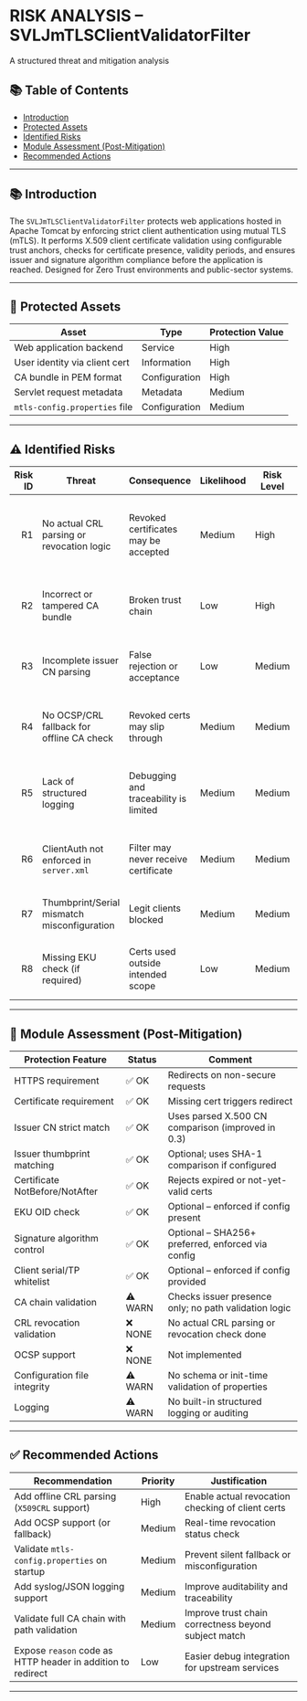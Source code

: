 # RISK ANALYSIS – SVLJmTLSClientValidatorFilter

A structured threat and mitigation analysis

## 📚 Table of Contents

* [Introduction](#📚-introduction)
* [Protected Assets](#🔐-protected-assets)
* [Identified Risks](#⚠️-identified-risks)
* [Module Assessment (Post-Mitigation)](#🧪-module-assessment-post-mitigation)
* [Recommended Actions](#✅-recommended-actions)

---

## 📚 Introduction

The `SVLJmTLSClientValidatorFilter` protects web applications hosted in Apache Tomcat by enforcing strict client authentication using mutual TLS (mTLS). It performs X.509 client certificate validation using configurable trust anchors, checks for certificate presence, validity periods, and ensures issuer and signature algorithm compliance before the application is reached. Designed for Zero Trust environments and public-sector systems.

---

## 🔐 Protected Assets

| Asset                         | Type          | Protection Value |
| ----------------------------- | ------------- | ---------------- |
| Web application backend       | Service       | High             |
| User identity via client cert | Information   | High             |
| CA bundle in PEM format       | Configuration | High             |
| Servlet request metadata      | Metadata      | Medium           |
| `mtls-config.properties` file | Configuration | Medium           |

---

## ⚠️ Identified Risks

| Risk ID | Threat                                      | Consequence                           | Likelihood | Risk Level | Comment                                                    |
| ------: | ------------------------------------------- | ------------------------------------- | ---------- | ---------- | ---------------------------------------------------------- |
|      R1 | No actual CRL parsing or revocation logic   | Revoked certificates may be accepted  | Medium     | High       | PEM CA chain presence only is checked; no `X509CRL` loaded |
|      R2 | Incorrect or tampered CA bundle             | Broken trust chain                    | Low        | High       | PEM is trusted blindly if format is valid                  |
|      R3 | Incomplete issuer CN parsing                | False rejection or acceptance         | Low        | Medium     | Improved CN parser in 0.3 mitigates this                   |
|      R4 | No OCSP/CRL fallback for offline CA check   | Revoked certs may slip through        | Medium     | Medium     | No OCSP/CRL fetch or fallback implemented                  |
|      R5 | Lack of structured logging                  | Debugging and traceability is limited | Medium     | Medium     | No integration with syslog/SIEM or audit system            |
|      R6 | ClientAuth not enforced in `server.xml`     | Filter may never receive certificate  | Medium     | Medium     | Must be enforced at Tomcat connector level                 |
|      R7 | Thumbprint/Serial mismatch misconfiguration | Legit clients blocked                 | Medium     | Medium     | Manual entry error could block valid users                 |
|      R8 | Missing EKU check (if required)             | Certs used outside intended scope     | Low        | Medium     | Optional check – not enforced unless configured            |

---

## 🧪 Module Assessment (Post-Mitigation)

| Protection Feature             | Status  | Comment                                               |
| ------------------------------ | ------- | ----------------------------------------------------- |
| HTTPS requirement              | ✅ OK    | Redirects on non-secure requests                      |
| Certificate requirement        | ✅ OK    | Missing cert triggers redirect                        |
| Issuer CN strict match         | ✅ OK    | Uses parsed X.500 CN comparison (improved in 0.3)     |
| Issuer thumbprint matching     | ✅ OK    | Optional; uses SHA-1 comparison if configured         |
| Certificate NotBefore/NotAfter | ✅ OK    | Rejects expired or not-yet-valid certs                |
| EKU OID check                  | ✅ OK    | Optional – enforced if config present                 |
| Signature algorithm control    | ✅ OK    | Optional – SHA256+ preferred, enforced via config     |
| Client serial/TP whitelist     | ✅ OK    | Optional – enforced if config provided                |
| CA chain validation            | ⚠️ WARN | Checks issuer presence only; no path validation logic |
| CRL revocation validation      | ❌ NONE  | No actual CRL parsing or revocation check done        |
| OCSP support                   | ❌ NONE  | Not implemented                                       |
| Configuration file integrity   | ⚠️ WARN | No schema or init-time validation of properties       |
| Logging                        | ⚠️ WARN | No built-in structured logging or auditing            |

---

## ✅ Recommended Actions

| Recommendation                                              | Priority | Justification                                        |
| ----------------------------------------------------------- | -------- | ---------------------------------------------------- |
| Add offline CRL parsing (`X509CRL` support)                 | High     | Enable actual revocation checking of client certs    |
| Add OCSP support (or fallback)                              | Medium   | Real-time revocation status check                    |
| Validate `mtls-config.properties` on startup                | Medium   | Prevent silent fallback or misconfiguration          |
| Add syslog/JSON logging support                             | Medium   | Improve auditability and traceability                |
| Validate full CA chain with path validation                 | Medium   | Improve trust chain correctness beyond subject match |
| Expose `reason` code as HTTP header in addition to redirect | Low      | Easier debug integration for upstream services       |

---
